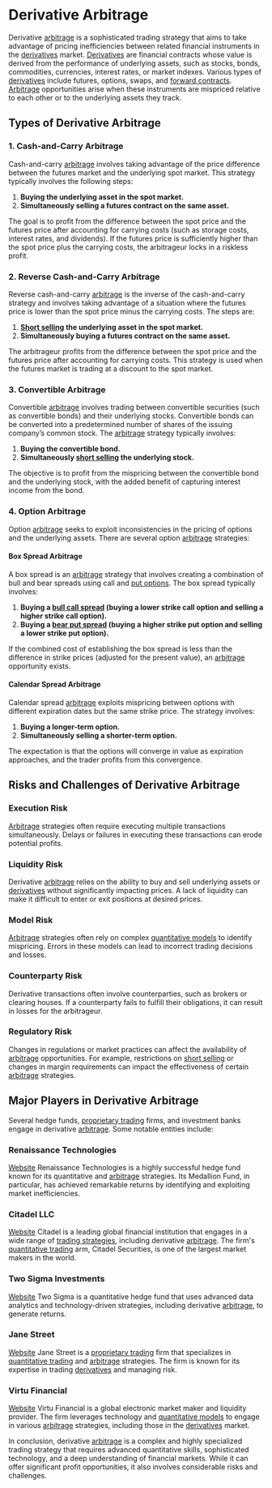 # Derivative Arbitrage

Derivative [arbitrage](../a/arbitrage.md) is a sophisticated trading strategy that aims to take advantage of pricing inefficiencies between related financial instruments in the [derivatives](../d/derivatives.md) market. [Derivatives](../d/derivatives.md) are financial contracts whose value is derived from the performance of underlying assets, such as stocks, bonds, commodities, currencies, interest rates, or market indexes. Various types of [derivatives](../d/derivatives.md) include futures, options, swaps, and [forward contracts](../f/forward_contracts.md). [Arbitrage](../a/arbitrage.md) opportunities arise when these instruments are mispriced relative to each other or to the underlying assets they track.

## Types of Derivative Arbitrage

### 1. Cash-and-Carry Arbitrage

Cash-and-carry [arbitrage](../a/arbitrage.md) involves taking advantage of the price difference between the futures market and the underlying spot market. This strategy typically involves the following steps:
1. **Buying the underlying asset in the spot market.**
2. **Simultaneously selling a futures contract on the same asset.**

The goal is to profit from the difference between the spot price and the futures price after accounting for carrying costs (such as storage costs, interest rates, and dividends). If the futures price is sufficiently higher than the spot price plus the carrying costs, the arbitrageur locks in a riskless profit.

### 2. Reverse Cash-and-Carry Arbitrage

Reverse cash-and-carry [arbitrage](../a/arbitrage.md) is the inverse of the cash-and-carry strategy and involves taking advantage of a situation where the futures price is lower than the spot price minus the carrying costs. The steps are:
1. **[Short selling](../s/short_selling.md) the underlying asset in the spot market.**
2. **Simultaneously buying a futures contract on the same asset.**

The arbitrageur profits from the difference between the spot price and the futures price after accounting for carrying costs. This strategy is used when the futures market is trading at a discount to the spot market.

### 3. Convertible Arbitrage

Convertible [arbitrage](../a/arbitrage.md) involves trading between convertible securities (such as convertible bonds) and their underlying stocks. Convertible bonds can be converted into a predetermined number of shares of the issuing company’s common stock. The [arbitrage](../a/arbitrage.md) strategy typically involves:
1. **Buying the convertible bond.**
2. **Simultaneously [short selling](../s/short_selling.md) the underlying stock.**

The objective is to profit from the mispricing between the convertible bond and the underlying stock, with the added benefit of capturing interest income from the bond.

### 4. Option Arbitrage

Option [arbitrage](../a/arbitrage.md) seeks to exploit inconsistencies in the pricing of options and the underlying assets. There are several option [arbitrage](../a/arbitrage.md) strategies:

#### Box Spread Arbitrage
A box spread is an [arbitrage](../a/arbitrage.md) strategy that involves creating a combination of bull and bear spreads using call and [put options](../p/put_options.md). The box spread typically involves:
1. **Buying a [bull call spread](../b/bull_call_spread.md) (buying a lower strike call option and selling a higher strike call option).**
2. **Buying a [bear put spread](../b/bear_put_spread.md) (buying a higher strike put option and selling a lower strike put option).**

If the combined cost of establishing the box spread is less than the difference in strike prices (adjusted for the present value), an [arbitrage](../a/arbitrage.md) opportunity exists.

#### Calendar Spread Arbitrage
Calendar spread [arbitrage](../a/arbitrage.md) exploits mispricing between options with different expiration dates but the same strike price. The strategy involves:
1. **Buying a longer-term option.**
2. **Simultaneously selling a shorter-term option.**

The expectation is that the options will converge in value as expiration approaches, and the trader profits from this convergence.

## Risks and Challenges of Derivative Arbitrage

### Execution Risk
[Arbitrage](../a/arbitrage.md) strategies often require executing multiple transactions simultaneously. Delays or failures in executing these transactions can erode potential profits.

### Liquidity Risk
Derivative [arbitrage](../a/arbitrage.md) relies on the ability to buy and sell underlying assets or [derivatives](../d/derivatives.md) without significantly impacting prices. A lack of liquidity can make it difficult to enter or exit positions at desired prices.

### Model Risk
[Arbitrage](../a/arbitrage.md) strategies often rely on complex [quantitative models](../q/quantitative_models.md) to identify mispricing. Errors in these models can lead to incorrect trading decisions and losses.

### Counterparty Risk
Derivative transactions often involve counterparties, such as brokers or clearing houses. If a counterparty fails to fulfill their obligations, it can result in losses for the arbitrageur.

### Regulatory Risk
Changes in regulations or market practices can affect the availability of [arbitrage](../a/arbitrage.md) opportunities. For example, restrictions on [short selling](../s/short_selling.md) or changes in margin requirements can impact the effectiveness of certain [arbitrage](../a/arbitrage.md) strategies.

## Major Players in Derivative Arbitrage

Several hedge funds, [proprietary trading](../p/proprietary_trading.md) firms, and investment banks engage in derivative [arbitrage](../a/arbitrage.md). Some notable entities include:

### Renaissance Technologies
[Website](https://www.rentec.com)
Renaissance Technologies is a highly successful hedge fund known for its quantitative and [arbitrage](../a/arbitrage.md) strategies. Its Medallion Fund, in particular, has achieved remarkable returns by identifying and exploiting market inefficiencies.

### Citadel LLC
[Website](https://www.citadel.com)
Citadel is a leading global financial institution that engages in a wide range of [trading strategies](../t/trading_strategies.md), including derivative [arbitrage](../a/arbitrage.md). The firm's [quantitative trading](../q/quantitative_trading.md) arm, Citadel Securities, is one of the largest market makers in the world.

### Two Sigma Investments
[Website](https://www.twosigma.com)
Two Sigma is a quantitative hedge fund that uses advanced data analytics and technology-driven strategies, including derivative [arbitrage](../a/arbitrage.md), to generate returns.

### Jane Street
[Website](https://www.janestreet.com)
Jane Street is a [proprietary trading](../p/proprietary_trading.md) firm that specializes in [quantitative trading](../q/quantitative_trading.md) and [arbitrage](../a/arbitrage.md) strategies. The firm is known for its expertise in trading [derivatives](../d/derivatives.md) and managing risk.

### Virtu Financial
[Website](https://www.virtu.com)
Virtu Financial is a global electronic market maker and liquidity provider. The firm leverages technology and [quantitative models](../q/quantitative_models.md) to engage in various [arbitrage](../a/arbitrage.md) strategies, including those in the [derivatives](../d/derivatives.md) market.

In conclusion, derivative [arbitrage](../a/arbitrage.md) is a complex and highly specialized trading strategy that requires advanced quantitative skills, sophisticated technology, and a deep understanding of financial markets. While it can offer significant profit opportunities, it also involves considerable risks and challenges.